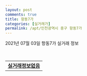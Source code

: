 ```yaml
---
layout: post
comments: true
title: 항동7가
categories: [실거래가]
permalink: /apt/인천광역시 중구 항동7가
---
```


2021년 07월 03일 항동7가 실거래 정보

<script type="text/javascript">
  google.charts.load('current', {'packages':['corechart']});
  google.charts.setOnLoadCallback(drawChart);

  function drawChart() {
    var data = google.visualization.arrayToDataTable([['거래일', '매매', '전월세', '전매'], ['20-07', 21, 11, 0], ['20-08', 22, 6, 0], ['20-09', 15, 10, 0], ['20-10', 24, 3, 0], ['20-11', 16, 7, 0], ['20-12', 14, 6, 0], ['21-01', 46, 9, 0], ['21-02', 20, 4, 0], ['21-03', 34, 17, 0], ['21-04', 23, 12, 0], ['21-05', 11, 17, 0], ['21-06', 8, 11, 0]]);

    var options = {
      title: '최근 유형별 거래량 추이',
      legend: { position: 'bottom' }
    };

    var chart = new google.visualization.LineChart(document.getElementById('columnchart_material'));
    chart.draw(data, (options));
  }
</script>

<div id="columnchart_material" style="width: 95%; margin-left: -35px; display: block"></div>
<br>
<table>
  <tr>
    <td colspan="4" style="font-weight: bold;"><a href="https://search.naver.com/search.naver?query=항동7가 실거래정보없음">실거래정보없음</a></td>
  </tr>
    
</table>
    